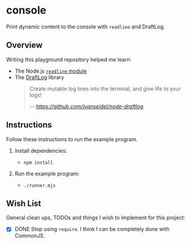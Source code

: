 # console

Print dynamic content to the console with `readline` and DraftLog.


## Overview

Writing this playground repository helped me learn:

* The Node.js [`readline` module](https://nodejs.org/api/readline.html)
* The [DraftLog](https://github.com/ivanseidel/node-draftlog) library
  > Create mutable log lines into the terminal, and give life to your logs!
  >
  >  -- <cite>https://github.com/ivanseidel/node-draftlog</cite>


## Instructions

Follow these instructions to run the example program.

1. Install dependencies:
   * ```shell
     npm install
     ```
2. Run the example program:
   * ```shell
     ./runner.mjs
     ```


## Wish List

General clean ups, TODOs and things I wish to implement for this project:

* [x] DONE Stop using `require`. I think I can be completely done with CommonJS.
